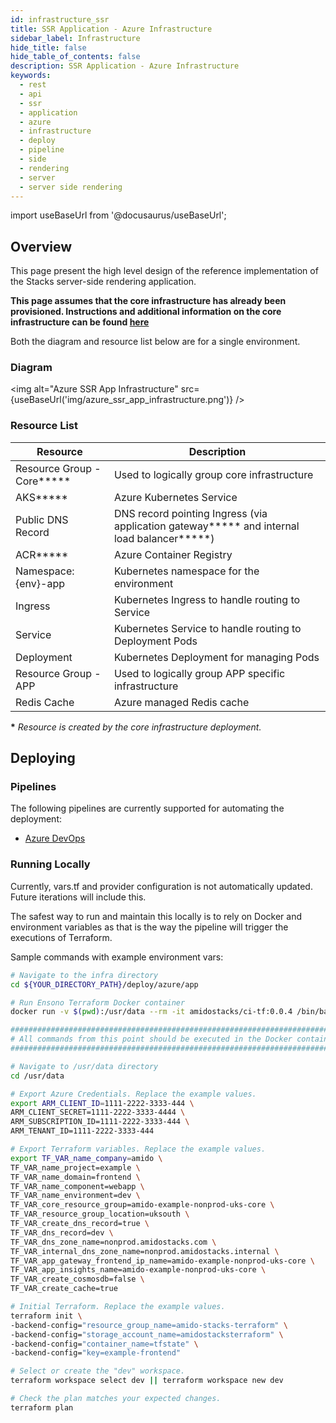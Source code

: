 ```yaml
---
id: infrastructure_ssr
title: SSR Application - Azure Infrastructure
sidebar_label: Infrastructure
hide_title: false
hide_table_of_contents: false
description: SSR Application - Azure Infrastructure
keywords:
  - rest 
  - api
  - ssr
  - application
  - azure
  - infrastructure
  - deploy
  - pipeline
  - side 
  - rendering
  - server 
  - server side rendering  
---
```


import useBaseUrl from '@docusaurus/useBaseUrl';

## Overview

This page present the high level design of the reference implementation of the Stacks server-side rendering application.

**This page assumes that the core infrastructure has already been provisioned. Instructions and additional information on the core infrastructure can be found [here](../../../../infrastructure/azure/core_infrastructure.md)**

Both the diagram and resource list below are for a single environment.

### Diagram

<img alt="Azure SSR App Infrastructure" src={useBaseUrl('img/azure_ssr_app_infrastructure.png')} />

### Resource List

| Resource                    | Description                                                                                  |
| --------------------------- | -------------------------------------------------------------------------------------------- |
| Resource Group - Core**\*** | Used to logically group core infrastructure                                                  |
| AKS**\***                   | Azure Kubernetes Service                                                                     |
| Public DNS Record           | DNS record pointing Ingress (via application gateway**\*** and internal load balancer**\***) |
| ACR**\***                   | Azure Container Registry                                                                     |
| Namespace: {env}-app        | Kubernetes namespace for the environment                                                     |
| Ingress                     | Kubernetes Ingress to handle routing to Service                                              |
| Service                     | Kubernetes Service to handle routing to Deployment Pods                                      |
| Deployment                  | Kubernetes Deployment for managing Pods                                                      |
| Resource Group - APP        | Used to logically group APP specific infrastructure                                          |
| Redis Cache                 | Azure managed Redis cache                                                                    |

**\*** _Resource is created by the core infrastructure deployment._

## Deploying

### Pipelines

The following pipelines are currently supported for automating the deployment:

- [Azure DevOps](./pipeline_ssr.md)

### Running Locally

Currently, vars.tf and provider configuration is not
automatically updated. Future iterations will include this.

The safest way to run and maintain this locally is to rely on Docker and environment
variables as that is the way the pipeline will trigger the
executions of Terraform.

Sample commands with example environment vars:

```bash
# Navigate to the infra directory
cd ${YOUR_DIRECTORY_PATH}/deploy/azure/app

# Run Ensono Terraform Docker container
docker run -v $(pwd):/usr/data --rm -it amidostacks/ci-tf:0.0.4 /bin/bash

###########################################################################
# All commands from this point should be executed in the Docker container #
###########################################################################

# Navigate to /usr/data directory
cd /usr/data

# Export Azure Credentials. Replace the example values.
export ARM_CLIENT_ID=1111-2222-3333-444 \
ARM_CLIENT_SECRET=1111-2222-3333-4444 \
ARM_SUBSCRIPTION_ID=1111-2222-3333-444 \
ARM_TENANT_ID=1111-2222-3333-444

# Export Terraform variables. Replace the example values.
export TF_VAR_name_company=amido \
TF_VAR_name_project=example \
TF_VAR_name_domain=frontend \
TF_VAR_name_component=webapp \
TF_VAR_name_environment=dev \
TF_VAR_core_resource_group=amido-example-nonprod-uks-core \
TF_VAR_resource_group_location=uksouth \
TF_VAR_create_dns_record=true \
TF_VAR_dns_record=dev \
TF_VAR_dns_zone_name=nonprod.amidostacks.com \
TF_VAR_internal_dns_zone_name=nonprod.amidostacks.internal \
TF_VAR_app_gateway_frontend_ip_name=amido-example-nonprod-uks-core \
TF_VAR_app_insights_name=amido-example-nonprod-uks-core \
TF_VAR_create_cosmosdb=false \
TF_VAR_create_cache=true

# Initial Terraform. Replace the example values.
terraform init \
-backend-config="resource_group_name=amido-stacks-terraform" \
-backend-config="storage_account_name=amidostacksterraform" \
-backend-config="container_name=tfstate" \
-backend-config="key=example-frontend"

# Select or create the "dev" workspace.
terraform workspace select dev || terraform workspace new dev

# Check the plan matches your expected changes.
terraform plan
```
